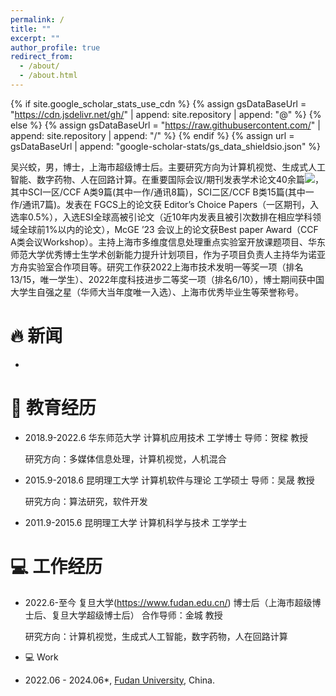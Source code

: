 ```yaml
---
permalink: /
title: ""
excerpt: ""
author_profile: true
redirect_from: 
  - /about/
  - /about.html
---
```


{% if site.google_scholar_stats_use_cdn %}
{% assign gsDataBaseUrl = "https://cdn.jsdelivr.net/gh/" | append: site.repository | append: "@" %}
{% else %}
{% assign gsDataBaseUrl = "https://raw.githubusercontent.com/" | append: site.repository | append: "/" %}
{% endif %}
{% assign url = gsDataBaseUrl | append: "google-scholar-stats/gs_data_shieldsio.json" %}

<span class='anchor' id='about-me'></span>

吴兴蛟，男，博士，上海市超级博士后。主要研究方向为计算机视觉、生成式人工智能、数字药物、人在回路计算。在重要国际会议/期刊发表学术论文40余篇<a href='https://scholar.google.com/citations?user=BhA6vd0AAAAJ'><img src="https://img.shields.io/endpoint?logo=Google%20Scholar&url=https%3A%2F%2Fcdn.jsdelivr.net%2Fgh%2FXingjiaoWu%2FXingjiaoWu.github.io@google-scholar-stats%2Fgs_data_shieldsio.json&labelColor=f6f6f6&color=9cf&style=flat&label=citations"></a>，其中SCI一区/CCF A类9篇(其中一作/通讯8篇)，SCI二区/CCF B类15篇(其中一作/通讯7篇)。发表在 FGCS上的论文获 Editor’s Choice Papers（一区期刊，入选率0.5%），入选ESI全球高被引论文（近10年内发表且被引次数排在相应学科领域全球前1%以内的论文），McGE ’23 会议上的论文获Best paper Award（CCF A类会议Workshop）。主持上海市多维度信息处理重点实验室开放课题项目、华东师范大学优秀博士生学术创新能力提升计划项目，作为子项目负责人主持华为诺亚方舟实验室合作项目等。研究工作获2022上海市技术发明一等奖一项（排名13/15，唯一学生）、2022年度科技进步二等奖一项（排名6/10），博士期间获中国大学生自强之星（华师大当年度唯一入选）、上海市优秀毕业生等荣誉称号。


# 🔥 新闻
- 


# 📖 教育经历
- 2018.9-2022.6	华东师范大学 	计算机应用技术     工学博士        导师：贺樑 教授
  
  研究方向：多媒体信息处理，计算机视觉，人机混合
     
- 2015.9-2018.6 	昆明理工大学 	计算机软件与理论   工学硕士        导师：吴晟 教授
  
  研究方向：算法研究，软件开发
                     
- 2011.9-2015.6 	昆明理工大学 	计算机科学与技术   工学学士
  

# 💻 工作经历
- 2022.6-至今	复旦大学(https://www.fudan.edu.cn/) 	博士后（上海市超级博士后、复旦大学超级博士后）            合作导师：金城 教授
  
  研究方向：计算机视觉，生成式人工智能，数字药物，人在回路计算

- 💻 Work
- 2022.06 - 2024.06*, [Fudan University](https://www.fudan.edu.cn/), China.

